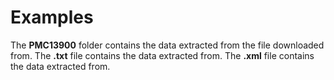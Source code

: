 # Examples

The **PMC13900** folder contains the data extracted from the file downloaded from. The **.txt** file contains the data extracted from. The **.xml** file contains the data extracted from.
